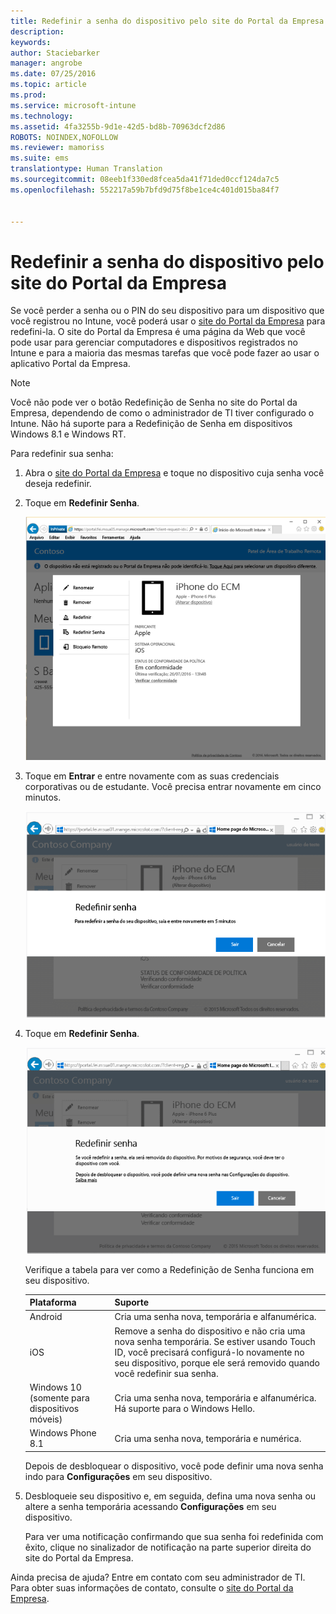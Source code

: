 ```yaml
---
title: Redefinir a senha do dispositivo pelo site do Portal da Empresa | Microsoft Intune
description: 
keywords: 
author: Staciebarker
manager: angrobe
ms.date: 07/25/2016
ms.topic: article
ms.prod: 
ms.service: microsoft-intune
ms.technology: 
ms.assetid: 4fa3255b-9d1e-42d5-bd8b-70963dcf2d86
ROBOTS: NOINDEX,NOFOLLOW
ms.reviewer: mamoriss
ms.suite: ems
translationtype: Human Translation
ms.sourcegitcommit: 08eeb1f330ed8fcea5da41f71ded0ccf124da7c5
ms.openlocfilehash: 552217a59b7bfd9d75f8be1ce4c401d015ba84f7


---
```



# Redefinir a senha do dispositivo pelo site do Portal da Empresa

Se você perder a senha ou o PIN do seu dispositivo para um dispositivo que você registrou no Intune, você poderá usar o [site do Portal da Empresa](http://portal.manage.microsoft.com) para redefini-la. O site do Portal da Empresa é uma página da Web que você pode usar para gerenciar computadores e dispositivos registrados no Intune e para a maioria das mesmas tarefas que você pode fazer ao usar o aplicativo Portal da Empresa.

> [!NOTE]
> Você não pode ver o botão Redefinição de Senha no site do Portal da Empresa, dependendo de como o administrador de TI tiver configurado o Intune. Não há suporte para a Redefinição de Senha em dispositivos Windows 8.1 e Windows RT.

Para redefinir sua senha:

1.  Abra o [site do Portal da Empresa](http://portal.manage.microsoft.com) e toque no dispositivo cuja senha você deseja redefinir.

2.  Toque em **Redefinir Senha**.

    ![resetp-passcode-option-on-company-portal-website](./media/iwp-screen-with-all-options.png)

3.  Toque em **Entrar** e entre novamente com as suas credenciais corporativas ou de estudante. Você precisa entrar novamente em cinco minutos.

    ![sign-out-sign-back-in](./media/iwp-2-sign-out.png)

4.  Toque em **Redefinir Senha**.

    ![tap-reset-passcode](./media/iwp-3-tap-reset-passcode-after-signin.png)

    Verifique a tabela para ver como a Redefinição de Senha funciona em seu dispositivo.

    |Plataforma|Suporte|
    |------------|-----------|
    |Android|Cria uma senha nova, temporária e alfanumérica.|
    |iOS|Remove a senha do dispositivo e não cria uma nova senha temporária. Se estiver usando Touch ID, você precisará configurá-lo novamente no seu dispositivo, porque ele será removido quando você redefinir sua senha.|
    |Windows 10 (somente para dispositivos móveis)|Cria uma senha nova, temporária e alfanumérica. Há suporte para o Windows Hello.|
    |Windows Phone 8.1|Cria uma senha nova, temporária e numérica.|
    Depois de desbloquear o dispositivo, você pode definir uma nova senha indo para **Configurações** em seu dispositivo.

5.  Desbloqueie seu dispositivo e, em seguida, defina uma nova senha ou altere a senha temporária acessando **Configurações** em seu dispositivo.

    Para ver uma notificação confirmando que sua senha foi redefinida com êxito, clique no sinalizador de notificação na parte superior direita do site do Portal da Empresa.

Ainda precisa de ajuda? Entre em contato com seu administrador de TI. Para obter suas informações de contato, consulte o [site do Portal da Empresa](http://portal.manage.microsoft.com).





<!--HONumber=Aug16_HO5-->


